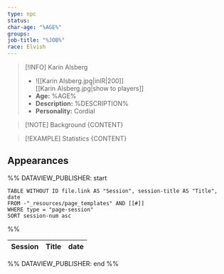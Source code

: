 ```yaml
---
type: npc
status: 
char-age: "%AGE%"
groups: 
job-title: "%JOB%"
race: Elvish
---
```


>[!INFO] Karin Alsberg
>- ![[Karin Alsberg.jpg|inlR|200]]
<br/> [[Karin Alsberg.jpg|show to players]]
>- **Age:** %AGE%
> - **Description:** %DESCRIPTION%
> - **Personality:** Cordial
 
 >[!NOTE] Background
 > {CONTENT}

 >[!EXAMPLE] Statistics
 > {CONTENT}

## Appearances

%% DATAVIEW_PUBLISHER: start
```dataview
TABLE WITHOUT ID file.link AS "Session", session-title AS "Title", date
FROM -"_resources/page_templates" AND [[#]]
WHERE type = "page-session"
SORT session-num asc
```
%%

| Session | Title | date |
| ------- | ----- | ---- |

%% DATAVIEW_PUBLISHER: end %%